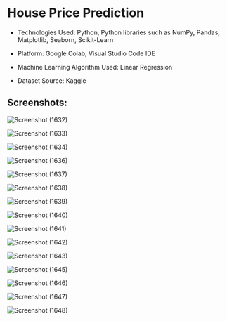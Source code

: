 <h1>House Price Prediction</h1>

* Technologies Used: Python, Python libraries such as NumPy, Pandas, Matplotlib, Seaborn, Scikit-Learn

* Platform: Google Colab, Visual Studio Code IDE

* Machine Learning Algorithm Used: Linear Regression

* Dataset Source: Kaggle

<h2>Screenshots:</h2>


![Screenshot (1632)](https://github.com/DebajyotiTalukder2001/Bharat_Intern-MLRepo/assets/136104351/50dbd77d-ebf3-4680-9069-565cfb38835c)




![Screenshot (1633)](https://github.com/DebajyotiTalukder2001/Bharat_Intern-MLRepo/assets/136104351/d889aef7-efe8-404a-9dc4-13fb7cee7a50)




![Screenshot (1634)](https://github.com/DebajyotiTalukder2001/Bharat_Intern-MLRepo/assets/136104351/039bf39f-5a41-477a-9922-6f6b8cd5f64e)





![Screenshot (1636)](https://github.com/DebajyotiTalukder2001/Bharat_Intern-MLRepo/assets/136104351/6457d2e1-1593-4f1b-8d79-d86a530ee4b3)



![Screenshot (1637)](https://github.com/DebajyotiTalukder2001/Bharat_Intern-MLRepo/assets/136104351/ab624708-5c6f-4b3d-b5a4-fc8d8c0a99fc)





![Screenshot (1638)](https://github.com/DebajyotiTalukder2001/Bharat_Intern-MLRepo/assets/136104351/571dc4f7-09e1-4dcf-8103-edbdeb24492f)




![Screenshot (1639)](https://github.com/DebajyotiTalukder2001/Bharat_Intern-MLRepo/assets/136104351/ff7425b7-ef3c-4861-99d9-09779bf7699f)



![Screenshot (1640)](https://github.com/DebajyotiTalukder2001/Bharat_Intern-MLRepo/assets/136104351/439815fc-9460-493d-a23c-1b15ab50d00f)




![Screenshot (1641)](https://github.com/DebajyotiTalukder2001/Bharat_Intern-MLRepo/assets/136104351/5917ebea-8efe-43c2-ba6d-90b66a8e1812)




![Screenshot (1642)](https://github.com/DebajyotiTalukder2001/Bharat_Intern-MLRepo/assets/136104351/d85e6df2-e0e1-46d7-9552-a762fd6a2bff)



![Screenshot (1643)](https://github.com/DebajyotiTalukder2001/Bharat_Intern-MLRepo/assets/136104351/a28e0a28-2be3-45b3-a0bc-9a7d7d75b6fc)







![Screenshot (1645)](https://github.com/DebajyotiTalukder2001/Bharat_Intern-MLRepo/assets/136104351/ecf38355-c8c8-48de-b1dd-a155ffb3ae3b)




![Screenshot (1646)](https://github.com/DebajyotiTalukder2001/Bharat_Intern-MLRepo/assets/136104351/3315f17a-2790-44a3-9198-eb97666887c6)




![Screenshot (1647)](https://github.com/DebajyotiTalukder2001/Bharat_Intern-MLRepo/assets/136104351/e60bcf25-9fe1-4bd3-b275-7173925d3c17)



![Screenshot (1648)](https://github.com/DebajyotiTalukder2001/Bharat_Intern-MLRepo/assets/136104351/a0d61f90-dd50-46f5-9df4-097d829cc8e5)






